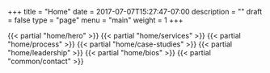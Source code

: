 +++
title = "Home"
date = 2017-07-07T15:27:47-07:00
description = ""
draft = false
type = "page"
menu = "main"
weight = 1
+++


<div class="home-page">
  {{< partial "home/hero" >}}
  {{< partial "home/services" >}}
  {{< partial "home/process" >}}
  {{< partial "home/case-studies" >}}
  {{< partial "home/leadership" >}}
  {{< partial "home/bios" >}}
  {{< partial "common/contact" >}}
</div>

